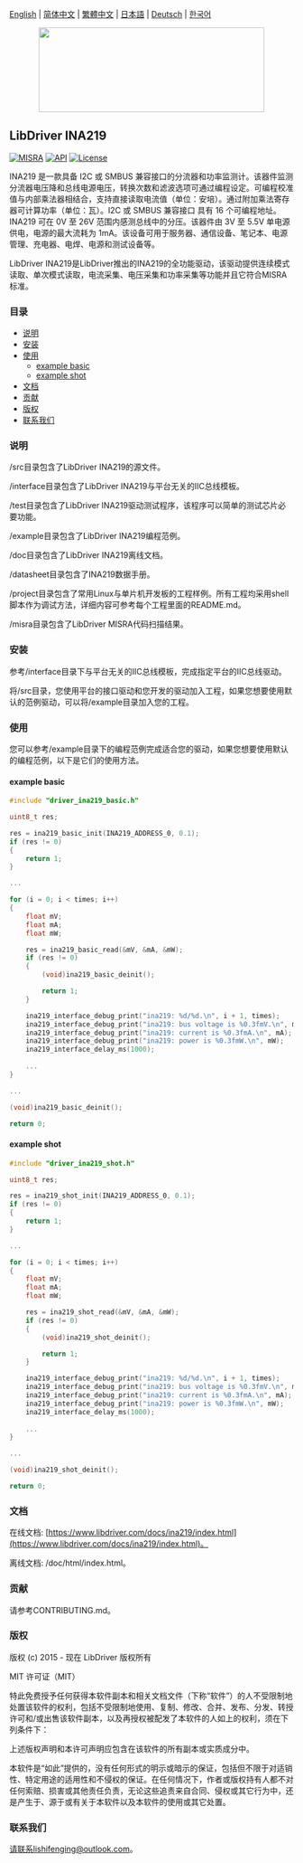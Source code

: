 [English](/README.md) | [ 简体中文](/README_zh-Hans.md) | [繁體中文](/README_zh-Hant.md) | [日本語](/README_ja.md) | [Deutsch](/README_de.md) | [한국어](/README_ko.md)

<div align=center>
<img src="/doc/image/logo.svg" width="400" height="150"/>
</div>

## LibDriver INA219

[![MISRA](https://img.shields.io/badge/misra-compliant-brightgreen.svg)](/misra/README.md) [![API](https://img.shields.io/badge/api-reference-blue.svg)](https://www.libdriver.com/docs/ina219/index.html) [![License](https://img.shields.io/badge/license-MIT-brightgreen.svg)](/LICENSE)

INA219 是一款具备 I2C 或 SMBUS 兼容接口的分流器和功率监测计。该器件监测分流器电压降和总线电源电压，转换次数和滤波选项可通过编程设定。可编程校准值与内部乘法器相结合，支持直接读取电流值（单位：安培）。通过附加乘法寄存器可计算功率（单位：瓦）。I2C 或 SMBUS 兼容接口 具有 16 个可编程地址。INA219 可在 0V 至 26V 范围内感测总线中的分压。该器件由 3V 至 5.5V 单电源供电，电源的最大流耗为 1mA。该设备可用于服务器、通信设备、笔记本、电源管理、充电器、电焊、电源和测试设备等。

LibDriver INA219是LibDriver推出的INA219的全功能驱动，该驱动提供连续模式读取、单次模式读取，电流采集、电压采集和功率采集等功能并且它符合MISRA标准。

### 目录

  - [说明](#说明)
  - [安装](#安装)
  - [使用](#使用)
    - [example basic](#example-basic)
    - [example shot](#example-shot)
  - [文档](#文档)
  - [贡献](#贡献)
  - [版权](#版权)
  - [联系我们](#联系我们)

### 说明

/src目录包含了LibDriver INA219的源文件。

/interface目录包含了LibDriver INA219与平台无关的IIC总线模板。

/test目录包含了LibDriver INA219驱动测试程序，该程序可以简单的测试芯片必要功能。

/example目录包含了LibDriver INA219编程范例。

/doc目录包含了LibDriver INA219离线文档。

/datasheet目录包含了INA219数据手册。

/project目录包含了常用Linux与单片机开发板的工程样例。所有工程均采用shell脚本作为调试方法，详细内容可参考每个工程里面的README.md。

/misra目录包含了LibDriver MISRA代码扫描结果。

### 安装

参考/interface目录下与平台无关的IIC总线模板，完成指定平台的IIC总线驱动。

将/src目录，您使用平台的接口驱动和您开发的驱动加入工程，如果您想要使用默认的范例驱动，可以将/example目录加入您的工程。

### 使用

您可以参考/example目录下的编程范例完成适合您的驱动，如果您想要使用默认的编程范例，以下是它们的使用方法。

#### example basic

```C
#include "driver_ina219_basic.h"

uint8_t res;

res = ina219_basic_init(INA219_ADDRESS_0, 0.1);
if (res != 0)
{
    return 1;
}

...

for (i = 0; i < times; i++)
{
    float mV;
    float mA;
    float mW;

    res = ina219_basic_read(&mV, &mA, &mW);
    if (res != 0)
    {
        (void)ina219_basic_deinit();

        return 1;
    }

    ina219_interface_debug_print("ina219: %d/%d.\n", i + 1, times);
    ina219_interface_debug_print("ina219: bus voltage is %0.3fmV.\n", mV);
    ina219_interface_debug_print("ina219: current is %0.3fmA.\n", mA);
    ina219_interface_debug_print("ina219: power is %0.3fmW.\n", mW);
    ina219_interface_delay_ms(1000);
    
    ...
}

...

(void)ina219_basic_deinit();

return 0;
```

#### example shot

```C
#include "driver_ina219_shot.h"

uint8_t res;

res = ina219_shot_init(INA219_ADDRESS_0, 0.1);
if (res != 0)
{
    return 1;
}

...

for (i = 0; i < times; i++)
{
    float mV;
    float mA;
    float mW;

    res = ina219_shot_read(&mV, &mA, &mW);
    if (res != 0)
    {
        (void)ina219_shot_deinit();

        return 1;
    }

    ina219_interface_debug_print("ina219: %d/%d.\n", i + 1, times);
    ina219_interface_debug_print("ina219: bus voltage is %0.3fmV.\n", mV);
    ina219_interface_debug_print("ina219: current is %0.3fmA.\n", mA);
    ina219_interface_debug_print("ina219: power is %0.3fmW.\n", mW);
    ina219_interface_delay_ms(1000);
    
    ...
}

...

(void)ina219_shot_deinit();

return 0;
```

### 文档

在线文档: [https://www.libdriver.com/docs/ina219/index.html](https://www.libdriver.com/docs/ina219/index.html)。

离线文档: /doc/html/index.html。

### 贡献

请参考CONTRIBUTING.md。

### 版权

版权 (c) 2015 - 现在 LibDriver 版权所有

MIT 许可证（MIT）

特此免费授予任何获得本软件副本和相关文档文件（下称“软件”）的人不受限制地处置该软件的权利，包括不受限制地使用、复制、修改、合并、发布、分发、转授许可和/或出售该软件副本，以及再授权被配发了本软件的人如上的权利，须在下列条件下：

上述版权声明和本许可声明应包含在该软件的所有副本或实质成分中。

本软件是“如此”提供的，没有任何形式的明示或暗示的保证，包括但不限于对适销性、特定用途的适用性和不侵权的保证。在任何情况下，作者或版权持有人都不对任何索赔、损害或其他责任负责，无论这些追责来自合同、侵权或其它行为中，还是产生于、源于或有关于本软件以及本软件的使用或其它处置。

### 联系我们

请联系lishifenging@outlook.com。